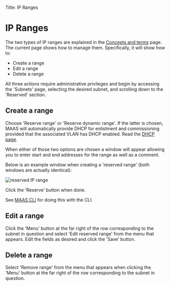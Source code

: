 Title: IP Ranges


# IP Ranges

The two types of IP ranges are explained in the
[Concepts and terms][concepts-ipranges] page. The current page shows how to
manage them. Specifically, it will show how to:

- Create a range
- Edit a range
- Delete a range

All three actions require administrative privileges and begin by accessing the
'Subnets' page, selecting the desired subnet, and scrolling down to the
'Reserved' section.


## Create a range

Choose 'Reserve range' or 'Reserve dynamic range'. If the latter is chosen,
MAAS will automatically provide DHCP for enlistment and commissioning provided
that the associated VLAN has DHCP enabled. Read the [DHCP page][dhcp].

When either of those two options are chosen a window will appear allowing you
to enter start and end addresses for the range as well as a comment.

Below is an example window when creating a 'reserved range' (both windows are
actually identical):

![reserved IP range][img__add-reserved-iprange]

Click the 'Reserve' button when done.

See [MAAS CLI][cli-create-a-reserved-ip-range] for doing this with the CLI.


## Edit a range

Click the 'Menu' button at the far right of the row corresponding to the subnet
in question and select 'Edit reserved range' from the menu that appears. Edit
the fields as desired and click the 'Save' button.


## Delete a range

Select 'Remove range' from the menu that appears when clicking the 'Menu'
button at the far right of the row corresponding to the subnet in question.


<!-- LINKS -->

[concepts-ipranges]: intro-concepts.md#ip-ranges
[dhcp]: installconfig-network-dhcp.md
[cli-create-a-reserved-ip-range]: manage-cli-common.md#create-a-reserved-ip-range

[img__add-reserved-iprange]: https://assets.ubuntu.com/v1/be85b7d6-installconfig-network-ipranges__2.4_add-reserved-iprange.png
